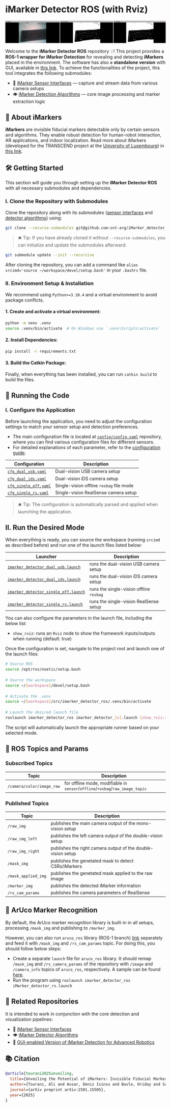 # iMarker Detector ROS (with Rviz)

![iMarker Detector ROS](docs/demo.gif "iMarker Detector ROS")

Welcome to the **iMarker Detector ROS** repository 💡!
This project provides a **ROS-1 wrapper for iMarker Detection** for revealing and detecting **iMarkers** placed in the environment.
The software has also a **standalone version** with GUI, available in [this link](https://github.com/snt-arg/iMarker_detector_standalone).
To achieve the functionalities of the project, this tool integrates the following submodules:

- 🔌 [iMarker Sensor Interfaces](https://github.com/snt-arg/iMarker_sensors) — capture and stream data from various camera setups
- 👁️ [iMarker Detection Algorithms](https://github.com/snt-arg/iMarker_algorithms) — core image processing and marker extraction logic

## 🧠 About iMarkers

**iMarkers** are invisible fiducial markers detectable only by certain sensors and algorithms. They enable robust detection for human-robot interaction, AR applications, and indoor localization.
Read more about iMarkers (developed for the TRANSCEND project at the [University of Luxembourg](https://www.uni.lu/en/)) in [this link](https://snt-arg.github.io/iMarkers/).

## 🛠️ Getting Started

This section will guide you through setting up the **iMarker Detector ROS** with all necessary submodules and dependencies.

### I. Clone the Repository with Submodules

Clone the repository along with its submodules ([sensor interfaces](https://github.com/snt-arg/iMarker_sensors) and [detector algorithms](https://github.com/snt-arg/iMarker_algorithms)) using:

```bash
git clone --recurse-submodules git@github.com:snt-arg/iMarker_detector_ros.git
```

> 🛎️ Tip: If you have already cloned it without `--recurse-submodules`, you can initialize and update the submodules afterward:

```bash
git submodule update --init --recursive
```

After cloning the repository, you can add a command like `alias srcimd='source ~/workspace/devel/setup.bash'` in your `.bashrc` file.

### II. Environment Setup & Installation

We recommend using `Python>=3.10.4` and a virtual environment to avoid package conflicts.

#### 1. Create and activate a virtual environment:

```bash
python -m venv .venv
source .venv/bin/activate  # On Windows use `.venv\Scripts\activate`
```

#### 2. Install Dependencies:

```bash
pip install -r requirements.txt
```

#### 3. Build the Catkin Package:

Finally, when everything has been installed, you can run `catkin build` to build the files.

## 🚀 Running the Code

### I. Configure the Application

Before launching the application, you need to adjust the configuration settings to match your sensor setup and detection preferences.

- The main configuration file is located at [`config/config.yaml`](./config/) repository, where you can find various configuration files for different sensors.
- For detailed explanations of each parameter, refer to the [configuration guide](./config/README.md).

| Configuration                                      | Description                              |
| -------------------------------------------------- | ---------------------------------------- |
| [`cfg_dual_usb.yaml`](/config/cfg_dual_usb.yaml)   | Dual-vision USB camera setup             |
| [`cfg_dual_ids.yaml`](/config/cfg_dual_ids.yaml)   | Dual-vision iDS camera setup             |
| [`cfg_single_off.yaml`](/config/cfg_off.yaml)      | Single-vision offline `rosbag` file mode |
| [`cfg_single_rs.yaml`](/config/cfg_single_rs.yaml) | Single-vision RealSense camera setup     |

> 🛎️ Tip: The configuration is automatically parsed and applied when launching the application.

## II. Run the Desired Mode

When everything is ready, you can source the workspace (running `srcimd` as described before) and run one of the launch files listed below:

| Launcher                                                                           | Description                             |
| ---------------------------------------------------------------------------------- | --------------------------------------- |
| [`imarker_detector_dual_usb.launch`](/launch/imarker_detector_dual_usb.launch)     | runs the dual-vision USB camera setup   |
| [`imarker_detector_dual_ids.launch`](/launch/imarker_detector_dual_ids.launch)     | runs the dual-vision iDS camera setup   |
| [`imarker_detector_single_off.launch`](/launch/imarker_detector_single_off.launch) | runs the single-vision offline `rosbag` |
| [`imarker_detector_single_rs.launch`](/launch/imarker_detector_single_rs.launch)   | runs the single-vision RealSense setup  |

You can also configure the parameters in the launch file, including the below list:

- `show_rviz`: runs an `Rviz` node to show the framework inputs/outputs when running (default: true)

Once the configuration is set, navigate to the project root and launch one of the launch files:

```bash
# Source ROS
source /opt/ros/noetic/setup.bash

# Source the workspace
source ~/[workspace]/devel/setup.bash

# Activate the .venv
source ~/[workspace]/src/imarker_detector_ros/.venv/bin/activate

# Launch the desired launch file
roslaunch imarker_detector_ros imarker_detector_[x].launch [show_rviz:=false]
```

The script will automatically launch the appropriate runner based on your selected mode.

## 🤖 ROS Topics and Params

### Subscribed Topics

| Topic                     | Description                                                                   |
| ------------------------- | ----------------------------------------------------------------------------- |
| `/camera/color/image_raw` | for offline mode, modifiable in `sensor`/`offline`/`rosbag`/`raw_image_topic` |

### Published Topics

| Topic               | Description                                                  |
| ------------------- | ------------------------------------------------------------ |
| `/raw_img`          | publishes the main camera output of the mono-vision setup    |
| `/raw_img_left`     | publishes the left camera output of the double-vision setup  |
| `/raw_img_right`    | publishes the right camera output of the double-vision setup |
| `/mask_img`         | publishes the genetated mask to detect CSRs/iMarkers         |
| `/mask_applied_img` | publishes the genetated mask applied to the raw image        |
| `/marker_img`       | publishes the detected iMarker information                   |
| `/rs_cam_params`    | publishes the camera parameters of RealSense                 |

## 🔩 ArUco Marker Recognition

By default, the ArUco marker recognition library is built-in in all setups, processing `/mask_img` and publishing to `/marker_img`.

However, you can also run `aruco_ros` library (ROS-1 branch) [link](https://github.com/pal-robotics/aruco_ros) separately and feed it with `/mask_img` and `/rs_cam_params` topic. For doing this, you should follow below steps:

- Create a separate `launch` file for `aruco_ros` library. It should remap `/mask_img` and `/rs_camera_params` of the repository with `/image` and `/camera_info` topics of `aruco_ros`, respectively. A sample can be found [here](docs/aruco_ros_imarker.launch).
- Run the program using `roslaunch imarker_detector_ros iMarker_detector_rs.launch`

## 📎 Related Repositories

It is intended to work in conjunction with the core detection and visualization pipelines:

- 🔌 [iMarker Sensor Interfaces](https://github.com/snt-arg/iMarker_sensors)
- 👁️ [iMarker Detector Algorithms](https://github.com/snt-arg/iMarker_algorithms)
- 🤖 [GUI-enabled Version of iMarker Detection for Advanced Robotics](https://github.com/snt-arg/iMarker_detector_standalone)

## 📚 Citation

```bibtex
@article{tourani2025unveiling,
  title={Unveiling the Potential of iMarkers: Invisible Fiducial Markers for Advanced Robotics},
  author={Tourani, Ali and Avsar, Deniz Isinsu and Bavle, Hriday and Sanchez-Lopez, Jose Luis and Lagerwall, Jan and Voos, Holger},
  journal={arXiv preprint arXiv:2501.15505},
  year={2025}
}
```
